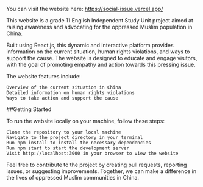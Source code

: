You can visit the website here: https://social-issue.vercel.app/

This website is a grade 11 English Independent Study Unit project aimed at raising awareness and advocating for the oppressed Muslim population in China.

Built using React.js, this dynamic and interactive platform provides information on the current situation, human rights violations, and ways to support the cause. The website is designed to educate and engage visitors, with the goal of promoting empathy and action towards this pressing issue.

The website features include:

    Overview of the current situation in China
    Detailed information on human rights violations
    Ways to take action and support the cause

##Getting Started

To run the website locally on your machine, follow these steps:

    Clone the repository to your local machine
    Navigate to the project directory in your terminal
    Run npm install to install the necessary dependencies
    Run npm start to start the development server
    Visit http://localhost:3000 in your browser to view the website

Feel free to contribute to the project by creating pull requests, reporting issues, or suggesting improvements. Together, we can make a difference in the lives of oppressed Muslim communities in China.
